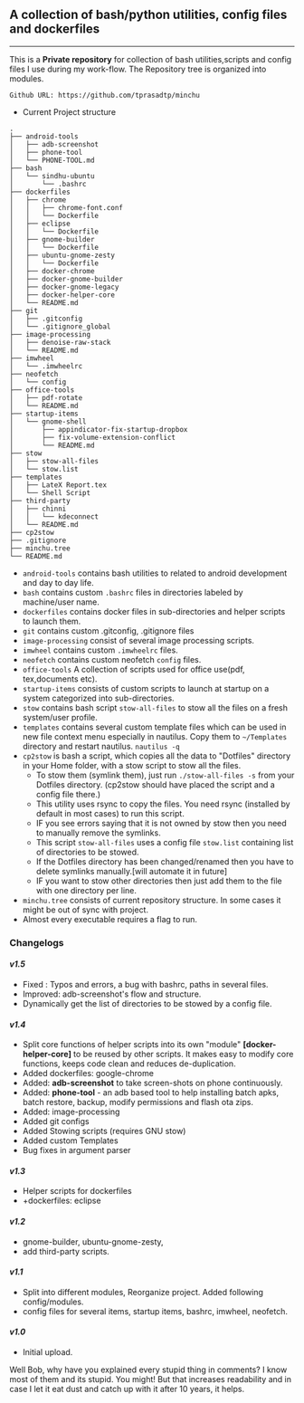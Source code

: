 ## A collection of bash/python utilities, config files and dockerfiles
---
This is a **Private repository** for collection of bash utilities,scripts and config files I use during my work-flow.
The Repository tree is organized into modules.

` Github URL: https://github.com/tprasadtp/minchu `

* Current Project structure
```
.
├── android-tools
│   ├── adb-screenshot
│   ├── phone-tool
│   └── PHONE-TOOL.md
├── bash
│   └── sindhu-ubuntu
│       └── .bashrc
├── dockerfiles
│   ├── chrome
│   │   ├── chrome-font.conf
│   │   └── Dockerfile
│   ├── eclipse
│   │   └── Dockerfile
│   ├── gnome-builder
│   │   └── Dockerfile
│   ├── ubuntu-gnome-zesty
│   │   └── Dockerfile
│   ├── docker-chrome
│   ├── docker-gnome-builder
│   ├── docker-gnome-legacy
│   ├── docker-helper-core
│   └── README.md
├── git
│   ├── .gitconfig
│   └── .gitignore_global
├── image-processing
│   ├── denoise-raw-stack
│   └── README.md
├── imwheel
│   └── .imwheelrc
├── neofetch
│   └── config
├── office-tools
│   ├── pdf-rotate
│   └── README.md
├── startup-items
│   └── gnome-shell
│       ├── appindicator-fix-startup-dropbox
│       ├── fix-volume-extension-conflict
│       └── README.md
├── stow
│   ├── stow-all-files
│   └── stow.list
├── templates
│   ├── LateX Report.tex
│   └── Shell Script
├── third-party
│   ├── chinni
│   │   └── kdeconnect
│   └── README.md
├── cp2stow
├── .gitignore
├── minchu.tree
└── README.md
```
* `android-tools` contains bash utilities to related to android development and day to day life.
* `bash` contains custom `.bashrc` files in directories labeled by machine/user name.
* `dockerfiles` contains docker files in sub-directories and helper scripts to launch them.
* `git` contains custom .gitconfig, .gitignore files
* `image-processing` consist of several image processing scripts.
* `imwheel` contains custom `.imwheelrc` files.
* `neofetch` contains custom neofetch `config` files.
* `office-tools` A collection of scripts used for office use(pdf, tex,documents etc).
* `startup-items` consists of custom scripts to launch at startup on a system categorized into sub-directories.
* `stow` contains bash script `stow-all-files` to stow all the files on a fresh system/user profile.
* `templates` contains several custom template files which can be used in new file context menu especially in nautilus.
Copy them to `~/Templates` directory and restart nautilus. `nautilus -q`
* `cp2stow` is bash a script, which copies all the data to "Dotfiles" directory in your Home folder, with a stow script to stow all the files.
  + To stow them (symlink them), just run `./stow-all-files -s` from your Dotfiles directory. (cp2stow should have placed the script and a config file there.)
  + This utility uses rsync to copy the files. You need rsync (installed by default in most cases) to run this script.
  + IF you see errors saying that it is not owned by stow then you need to manually remove the symlinks.
  + This script `stow-all-files` uses a config file `stow.list` containing list of directories to be stowed.
  + If the Dotfiles directory has been changed/renamed then you have to delete symlinks manually.[will automate it in future]
  + IF you want to stow other directories then just add them to the file with one directory per line.
* `minchu.tree` consists of current repository structure. In some cases it might be out of sync with project.
* Almost every executable requires a flag to run.

### Changelogs


#### _v1.5_
* Fixed : Typos and errors, a bug with bashrc, paths in several files.
* Improved: adb-screenshot's flow and structure.
* Dynamically get the list of directories to be stowed by a config file.

#### _v1.4_
* Split core functions of helper scripts into its own "module" **[docker-helper-core]** to be reused by other scripts. It makes easy to modify core functions, keeps code clean and reduces de-duplication.
* Added dockerfiles: google-chrome
* Added: **adb-screenshot** to take screen-shots on phone continuously.
* Added: **phone-tool** - an adb based tool to help installing batch apks, batch restore, backup, modify permissions and flash ota zips.
* Added: image-processing
* Added git configs
* Added Stowing scripts (requires GNU stow)
* Added custom Templates
* Bug fixes in argument parser

#### _v1.3_
* Helper scripts for dockerfiles
* +dockerfiles: eclipse

#### _v1.2_
* gnome-builder, ubuntu-gnome-zesty,
* add third-party scripts.

#### _v1.1_
* Split into different modules, Reorganize project.  Added following config/modules.
* config files for several items, startup items, bashrc, imwheel, neofetch.

#### _v1.0_
* Initial upload.

Well Bob, why have you explained every stupid thing in comments? I know most of them and its stupid.
You might! But that increases readability and in case I let it eat dust and catch up with it after 10 years, it helps.
